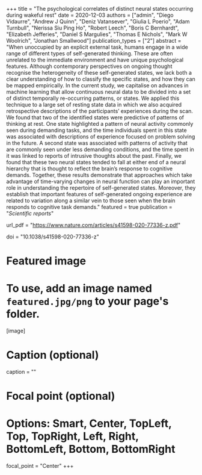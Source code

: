 +++
title = "The psychological correlates of distinct neural states occurring during wakeful rest"
date = 2020-12-03
authors = ["admin", "Diego Vidaurre", "Andrew J Quinn", "Deniz Vatansever", "Giulia L Poerio", "Adam Turnbull", "Nerissa Siu Ping Ho", "Robert Leech", "Boris C Bernhardt", "Elizabeth Jefferies", "Daniel S Margulies", "Thomas E Nichols", "Mark W Woolrich", "Jonathan Smallwood"]
publication_types = ["2"]
abstract = "When unoccupied by an explicit external task, humans engage in a wide range of different types of self-generated thinking. These are often unrelated to the immediate environment and have unique psychological features. Although contemporary perspectives on ongoing thought recognise the heterogeneity of these self-generated states, we lack both a clear understanding of how to classify the specific states, and how they can be mapped empirically. In the current study, we capitalise on advances in machine learning that allow continuous neural data to be divided into a set of distinct temporally re-occurring patterns, or states. We applied this technique to a large set of resting state data in which we also acquired retrospective descriptions of the participants’ experiences during the scan. We found that two of the identified states were predictive of patterns of thinking at rest. One state highlighted a pattern of neural activity commonly seen during demanding tasks, and the time individuals spent in this state was associated with descriptions of experience focused on problem solving in the future. A second state was associated with patterns of activity that are commonly seen under less demanding conditions, and the time spent in it was linked to reports of intrusive thoughts about the past. Finally, we found that these two neural states tended to fall at either end of a neural hierarchy that is thought to reflect the brain’s response to cognitive demands. Together, these results demonstrate that approaches which take advantage of time-varying changes in neural function can play an important role in understanding the repertoire of self-generated states. Moreover, they establish that important features of self-generated ongoing experience are related to variation along a similar vein to those seen when the brain responds to cognitive task demands."
featured = true
publication = "*Scientific reports*"

url_pdf = "https://www.nature.com/articles/s41598-020-77336-z.pdf"

doi = "10.1038/s41598-020-77336-z"

# Featured image
# To use, add an image named `featured.jpg/png` to your page's folder. 
[image]
  # Caption (optional)
  caption = ""

  # Focal point (optional)
  # Options: Smart, Center, TopLeft, Top, TopRight, Left, Right, BottomLeft, Bottom, BottomRight
  focal_point = "Center"
+++

<script type='text/javascript' src='https://d1bxh8uas1mnw7.cloudfront.net/assets/embed.js'></script>
<script async src="https://badge.dimensions.ai/badge.js" charset="utf-8"></script>

<div style="display: flex; gap: 1.5rem; align-items: center; position: relative; z-index: 1; flex-wrap: wrap;">

  <!-- Altmetric badge -->
  <div style="width: 100px; flex-shrink: 0;">
    <div class="altmetric-embed"
         data-badge-popover="right"
         data-badge-type="donut"
         data-doi="10.1038/s41598-020-77336-z"
         data-hide-no-mentions="true">
    </div>
  </div>

  <!-- Dimensions badge -->
  <div style="width: 120px; flex-shrink: 0; position: relative; z-index: 2;">
    <div class="__dimensions_badge_embed__"
         data-doi="10.1038/s41598-020-77336-z"
         data-hide-zero-citations="true"
         data-style="small_circle">
    </div>
  </div>

</div>

